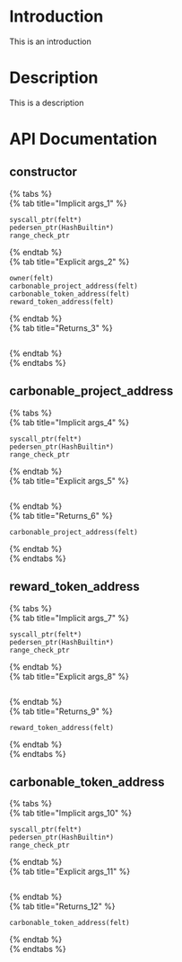 



# Introduction


This is an introduction


# Description


This is a description


# API Documentation

## constructor




  
{% tabs %}  
{% tab title="Implicit args_1" %}

```cairo
syscall_ptr(felt*)
pedersen_ptr(HashBuiltin*)
range_check_ptr
```  
{% endtab %}  
{% tab title="Explicit args_2" %}

```cairo
owner(felt)
carbonable_project_address(felt)
carbonable_token_address(felt)
reward_token_address(felt)

```  
{% endtab %}  
{% tab title="Returns_3" %}

```cairo

```  
{% endtab %}  
{% endtabs %}


## carbonable_project_address




  
{% tabs %}  
{% tab title="Implicit args_4" %}

```cairo
syscall_ptr(felt*)
pedersen_ptr(HashBuiltin*)
range_check_ptr
```  
{% endtab %}  
{% tab title="Explicit args_5" %}

```cairo

```  
{% endtab %}  
{% tab title="Returns_6" %}

```cairo
carbonable_project_address(felt)
```  
{% endtab %}  
{% endtabs %}


## reward_token_address




  
{% tabs %}  
{% tab title="Implicit args_7" %}

```cairo
syscall_ptr(felt*)
pedersen_ptr(HashBuiltin*)
range_check_ptr
```  
{% endtab %}  
{% tab title="Explicit args_8" %}

```cairo

```  
{% endtab %}  
{% tab title="Returns_9" %}

```cairo
reward_token_address(felt)
```  
{% endtab %}  
{% endtabs %}


## carbonable_token_address




  
{% tabs %}  
{% tab title="Implicit args_10" %}

```cairo
syscall_ptr(felt*)
pedersen_ptr(HashBuiltin*)
range_check_ptr
```  
{% endtab %}  
{% tab title="Explicit args_11" %}

```cairo

```  
{% endtab %}  
{% tab title="Returns_12" %}

```cairo
carbonable_token_address(felt)
```  
{% endtab %}  
{% endtabs %}

